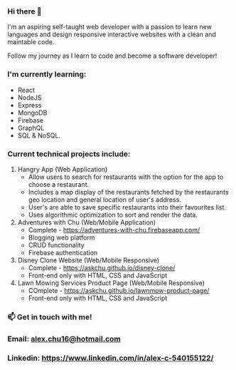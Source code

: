 ### Hi there 👋

I'm an aspiring self-taught web developer with a passion to learn new languages and design responsive interactive websites with a clean and maintable code.

Follow my journey as I learn to code and become a software developer!

### I'm currently learning: 
   - React
   - NodeJS 
   - Express 
   - MongoDB 
   - Firebase
   - GraphQL
   - SQL & NoSQL.

### Current technical projects include:
   1) Hangry App (Web Application)
       - Allow users to search for restaurants with the option for the app to choose a restaurant.
       - Includes a map display of the restaurants fetched by the restaurants geo location and general location of user's address.
       - User's are able to save specific restaurants into their favourites list.
       - Uses algorithmic optimization to sort and render the data.
   2) Adventures with Chu (Web/Mobile Application)
       - Complete - https://adventures-with-chu.firebaseapp.com/
       - Blogging web platform
       - CRUD functionality
       - Firebase authentication
   3) Disney Clone Website (Web/Mobile Responsive)
       - Complete - https://askchu.github.io/disney-clone/
       - Front-end only with HTML, CSS and JavaScript
   4) Lawn Mowing Services Product Page (Web/Mobile Responsive)
       - COmplete - https://askchu.github.io/lawnmow-product-page/
       - Front-end only with HTML, CSS and JavaScript
 
 
 ### 📫 Get in touch with me!
 ### Email: alex.chu16@hotmail.com
 ### Linkedin: https://www.linkedin.com/in/alex-c-540155122/
   
 
 
<!--
**askchu/askchu** is a ✨ _special_ ✨ repository because its `README.md` (this file) appears on your GitHub profile.

Here are some ideas to get you started:

- 🔭 I’m currently working on ...
- 🌱 I’m currently learning ...
- 👯 I’m looking to collaborate on ...
- 🤔 I’m looking for help with ...
- 💬 Ask me about ...
- 📫 How to reach me: ...
- 😄 Pronouns: ...
- ⚡ Fun fact: ...
-->
